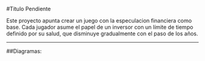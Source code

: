 #Titulo Pendiente

Este proyecto apunta crear un juego con la especulacion financiera como base.
Cada jugador asume el papel de un inversor con un límite de tiempo definido por su salud, que disminuye gradualmente con el paso de los años.

---

##Diagramas: 
